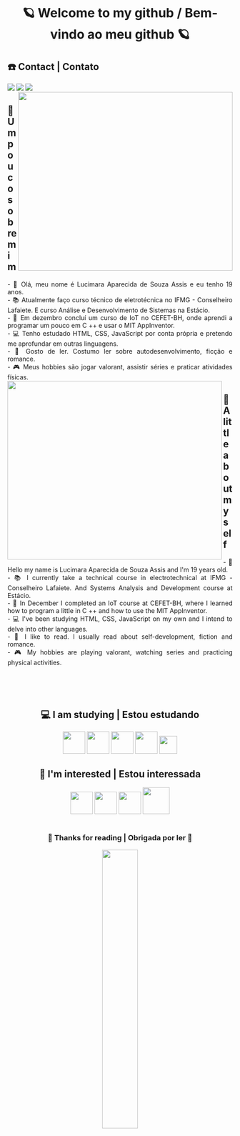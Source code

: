 <h1 align=center>🪐 Welcome to my github / Bem-vindo ao meu github 🪐</h1>
<h2> ☎️ Contact | Contato</h2>
<div style="display: inline_block">
<a href="https://mail.google.com/mail/u/0/#inbox?compose=CllgCJNrcmhcnjzCPDCbxXmtkDlWpFgcKKMPHktkGdltmNQvzLqFwwJDqCPpQHKbTKvQkgNwrbq" target="_blank" alt="lucimarasouzah@gmail.com" title="lucimarasouzah@gmail.com"><img src="https://img.shields.io/badge/Gmail-D14836?style=for-the-badge&logo=gmail&logoColor=white" target="_blank"></a>
<a href="https://www.instagram.com/lucimarasouza8/" target="_blank" alt="@lucimarasouza8" title="@lucimarasouza8"><img src="https://img.shields.io/badge/Instagram-E4405F?style=for-the-badge&logo=instagram&logoColor=white" target="_blank"></a>
<a href="https://www.linkedin.com/in/lucimara-souza-1098b9181/" target="_blank" alt="https://www.linkedin.com/in/lucimara-souza-1098b9181/" title="https://www.linkedin.com/in/lucimara-souza-1098b9181/"><img src="https://img.shields.io/badge/LinkedIn-0077B5?style=for-the-badge&logo=linkedin&logoColor=white" target="_blank"></a>
</div>  

<div class="image">
<img align="right" valign="top" width="480px" height="400px" src="https://user-images.githubusercontent.com/95291739/145056360-a90eb6c6-4b5d-457a-8e18-484abef47053.gif"/>
</div>
<div align="justify">
<h2>🔮 Um pouco sobre mim</h2>
- 🌼 Olá, meu nome é Lucimara Aparecida de Souza Assis e eu tenho 19 anos.<br/>
- 📚 Atualmente faço curso técnico de eletrotécnica no IFMG - Conselheiro Lafaiete. E curso Análise e Desenvolvimento de Sistemas na Estácio.<br/>
- 🎲 Em dezembro concluí um curso de IoT no CEFET-BH, onde aprendi a programar um pouco em C ++ e usar o MIT AppInventor.<br/>
- 💻 Tenho estudado HTML, CSS, JavaScript por conta própria e pretendo me aprofundar em outras linguagens.<br/>
- 📓 Gosto de ler. Costumo ler sobre autodesenvolvimento, ficção e romance.<br/>
- 🎮 Meus hobbies são jogar valorant, assistir séries e praticar atividades físicas.<br/></div>


<img align="left" width="480px" height="400px" src="https://user-images.githubusercontent.com/95291739/145056193-648ea68e-31d3-4a6c-9f12-afe353b73ace.gif"/>

  <div align="justify">
<h2>🔮 A little about myself</h2>
- 🌼 Hello my name is Lucimara Aparecida de Souza Assis and I'm 19 years old.</br>
- 📚 I currently take a technical course in electrotechnical at IFMG - Conselheiro Lafaiete. And Systems Analysis and Development course at Estácio.<br/>
- 🎲 In December I completed an IoT course at CEFET-BH, where I learned how to program a little in C ++ and how to use the MIT AppInventor.<br/>
- 💻 I've been studying HTML, CSS, JavaScript on my own and I intend to delve into other languages.<br/>
- 📓 I like to read. I usually read about self-development, fiction and romance.<br/>
- 🎮 My hobbies are playing valorant, watching series and practicing physical activities.<br/><br/></div>

<br/><br/>
<div align=center>
  <h2 align=center> 💻 I am studying  |  Estou estudando </h2> 
  <img width="50px" height="50px" src="https://cdn.jsdelivr.net/gh/devicons/devicon/icons/html5/html5-original-wordmark.svg" />
  <img width="50px" height="50px" src="https://cdn.jsdelivr.net/gh/devicons/devicon/icons/css3/css3-original-wordmark.svg" /> 
  <img width="50px" height="50px" src="https://cdn.jsdelivr.net/gh/devicons/devicon/icons/arduino/arduino-original-wordmark.svg""/>
  <img width="50px" height="50px" src="https://cdn.jsdelivr.net/gh/devicons/devicon/icons/cplusplus/cplusplus-line.svg" />                   
  <img width="40px" height="40px" src="https://cdn.jsdelivr.net/gh/devicons/devicon/icons/javascript/javascript-original.svg"/>
</div>
<h2 align=center>🌈 I'm interested | Estou interessada </h2>
<div align=center>           
  <img width="50px" height="50px" src="https://cdn.jsdelivr.net/gh/devicons/devicon/icons/angularjs/angularjs-original.svg" />                              
  <img width="50px" height="50px" src="https://cdn.jsdelivr.net/gh/devicons/devicon/icons/bootstrap/bootstrap-plain-wordmark.svg" />
  <img width="50px" height="50px" src="https://cdn.jsdelivr.net/gh/devicons/devicon/icons/react/react-original-wordmark.svg" />
  <img width="60px" height="60px" src="https://cdn.jsdelivr.net/gh/devicons/devicon/icons/ruby/ruby-plain-wordmark.svg" />
</div></br>

<div align="center">
<h3>💖 Thanks for reading | Obrigada por ler 💖</h3>
</div>
<p align=center>
<img src="https://github-readme-stats.vercel.app/api/top-langs/?username=lucimarasouzah&layout=compact&langs_count=8&hide=jupyter%20notebook&theme=midnight-purple" width="40%"/>
</p>

